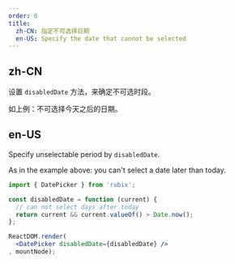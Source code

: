 ```yaml
---
order: 6
title:
  zh-CN: 指定不可选择日期
  en-US: Specify the date that cannot be selected
---
```


## zh-CN

设置 `disabledDate` 方法，来确定不可选时段。

如上例：不可选择今天之后的日期。

## en-US

Specify unselectable period by `disabledDate`.

As in the example above: you can't select a date later than today.

````jsx
import { DatePicker } from 'rubix';

const disabledDate = function (current) {
  // can not select days after today
  return current && current.valueOf() > Date.now();
};

ReactDOM.render(
  <DatePicker disabledDate={disabledDate} />
, mountNode);
````
